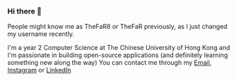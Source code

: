 ### Hi there 👋

People might know me as TheFaR8 or TheFaR previously, as I just changed my username recently.

I'm a year 2 Computer Science at The Chinese University of Hong Kong and I'm passionate in building open-source applications (and definitely learning something new along the way)
You can contact me through my [Email](mailto:theodorefabianr@gmail.com), [Instagram](https://www.instagram.com/thefar8) or [LinkedIn](https://www.linkedin.com/in/theodorefabian/)

<!--
**FlyingTwigs/FlyingTwigs** is a ✨ _special_ ✨ repository because its `README.md` (this file) appears on your GitHub profile.

Here are some ideas to get you started:

- 🔭 I’m currently working on ...
- 🌱 I’m currently learning ...
- 👯 I’m looking to collaborate on ...
- 🤔 I’m looking for help with ...
- 💬 Ask me about ...
- 📫 How to reach me: ...
- 😄 Pronouns: ...
- ⚡ Fun fact: ...
-->
